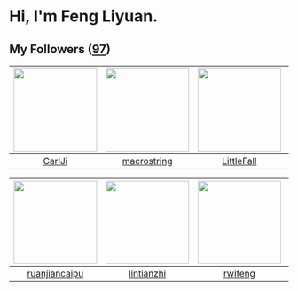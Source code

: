 # Hi, I'm Feng Liyuan.

## My Followers ([97](https://github.com/SunRunAway?tab=followers))

| <img src="https://avatars.githubusercontent.com/u/10810759?v=4" width="150" height="150" /> | <img src="https://avatars.githubusercontent.com/u/35601156?v=4" width="150" height="150" /> | <img src="https://avatars.githubusercontent.com/u/30543181?v=4" width="150" height="150" /> | <img src="https://avatars.githubusercontent.com/u/14808551?v=4" width="150" height="150" /> |
| :-----------------------------------------------------------------------------------------: | :-----------------------------------------------------------------------------------------: | :-----------------------------------------------------------------------------------------: | :-----------------------------------------------------------------------------------------: |
|                             [CarlJi](https://github.com/CarlJi)                             |                        [macrostring](https://github.com/macrostring)                        |                         [LittleFall](https://github.com/LittleFall)                         |                            [Lisprez](https://github.com/Lisprez)                            |

| <img src="https://avatars.githubusercontent.com/u/31336171?v=4" width="150" height="150" /> | <img src="https://avatars.githubusercontent.com/u/1457382?v=4" width="150" height="150" /> | <img src="https://avatars.githubusercontent.com/u/1814146?v=4" width="150" height="150" /> | <img src="https://avatars.githubusercontent.com/u/4090971?v=4" width="150" height="150" /> |
| :-----------------------------------------------------------------------------------------: | :----------------------------------------------------------------------------------------: | :----------------------------------------------------------------------------------------: | :----------------------------------------------------------------------------------------: |
|                      [ruanjiancaipu](https://github.com/ruanjiancaipu)                      |                         [lintianzhi](https://github.com/lintianzhi)                        |                            [rwifeng](https://github.com/rwifeng)                           |                        [wangtuanjie](https://github.com/wangtuanjie)                       |
